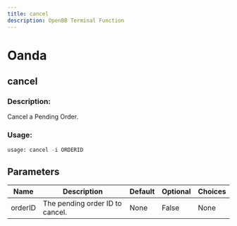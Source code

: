 ```yaml
---
title: cancel
description: OpenBB Terminal Function
---
```


# Oanda

## cancel

### Description: 

Cancel a Pending Order.

### Usage: 
```python
usage: cancel -i ORDERID
```

## Parameters

| Name | Description | Default | Optional | Choices |
| ---- | ----------- | ------- | -------- | ------- |
| orderID | The pending order ID to cancel. | None | False | None |


